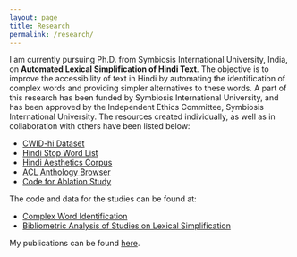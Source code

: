```yaml
---
layout: page
title: Research
permalink: /research/
---
```


I am currently pursuing Ph.D. from Symbiosis International University, India,
on <b>Automated Lexical Simplification of Hindi Text</b>.
The objective is to improve the accessibility of text in Hindi by automating the identification 
of complex words and providing simpler alternatives to these words. A part of this research has been
funded by Symbiosis International University, and has been approved by the Independent Ethics Committee, Symbiosis International University.
The resources created individually, as well as in collaboration with others have been listed below: <br>
<ul>
	<li><a href="https://zenodo.org/record/5229160#.Y4h2-XZBy5c">CWID-hi Dataset</a></li>
	<li><a href="https://github.com/gayatrivenugopal/hindi-corpus-stoplemma">Hindi Stop Word List</a></li>
	<li><a href="https://github.com/gayatrivenugopal/Hindi-Aesthetics-Corpus">Hindi Aesthetics Corpus</a></li>
	<li><a href="https://github.com/gayatrivenugopal/acl-anthology-browser">ACL Anthology Browser</a></li>
	<li><a href="https://github.com/gayatrivenugopal/ablation-study">Code for Ablation Study</a></li>
</ul>
The code and data for the studies can be found at:
<ul>
<li><a href="https://github.com/gayatrivenugopal/complex-word-identification-hindi">Complex Word Identification</a></li>
<li><a href="https://github.com/gayatrivenugopal/bibliometric_lexical_simplification">Bibliometric Analysis of Studies on Lexical Simplification</a></li>
</ul>
My publications can be found <a href="https://https://scholar.google.com/citations?user=z7J-KOwAAAAJ">here</a>.
